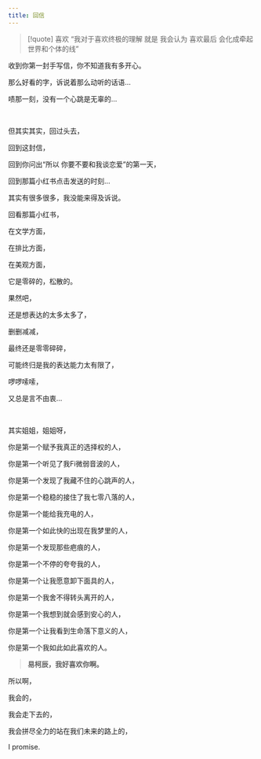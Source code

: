 ```yaml
---
title: 回信
---
```


> [!quote] 喜欢
> “我对于喜欢终极的理解 就是 我会认为 喜欢最后 会化成牵起世界和个体的线”

收到你第一封手写信，你不知道我有多开心。

那么好看的字，诉说着那么动听的话语… 

啧那一刻，没有一个心跳是无辜的… 

<br>

但其实其实，回过头去，

回到这封信，

回到你问出“所以 你要不要和我谈恋爱”的第一天，

回到那篇小红书点击发送的时刻… 

其实有很多很多，我没能来得及诉说。

回看那篇小红书，

在文学方面，

在排比方面，

在美观方面，

它是零碎的，松散的。

果然吧，

还是想表达的太多太多了，

删删减减，

最终还是零零碎碎，

可能终归是我的表达能力太有限了，

啰啰嗦嗦，

又总是言不由衷…

<br>

其实姐姐，姐姐呀，

你是第一个赋予我真正的选择权的人，

你是第一个听见了我Fi微弱音波的人，

你是第一个发现了我藏不住的心跳声的人，

你是第一个稳稳的接住了我七零八落的人，

你是第一个能给我充电的人，

你是第一个如此快的出现在我梦里的人，

你是第一个发现那些疤痕的人，

你是第一个不停的夸夸我的人，

你是第一个让我愿意卸下面具的人，

你是第一个我舍不得转头离开的人，

你是第一个我想到就会感到安心的人，

你是第一个让我看到生命落下意义的人，

你是第一个我如此如此喜欢的人。


> **易柯辰，我好喜欢你啊。**

所以啊，

我会的，

我会走下去的，

我会拼尽全力的站在我们未来的路上的，

I promise.
